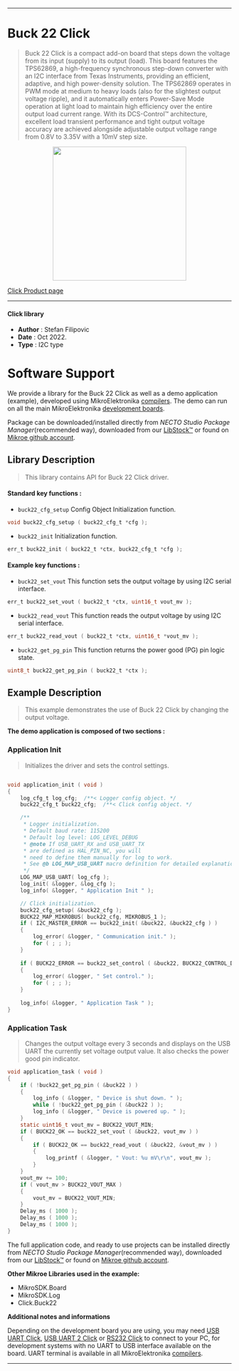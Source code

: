 
---
# Buck 22 Click

> Buck 22 Click is a compact add-on board that steps down the voltage from its input (supply) to its output (load). This board features the TPS62869, a high-frequency synchronous step-down converter with an I2C interface from Texas Instruments, providing an efficient, adaptive, and high power-density solution. The TPS62869 operates in PWM mode at medium to heavy loads (also for the slightest output voltage ripple), and it automatically enters Power-Save Mode operation at light load to maintain high efficiency over the entire output load current range. With its DCS-Control™ architecture, excellent load transient performance and tight output voltage accuracy are achieved alongside adjustable output voltage range from 0.8V to 3.35V with a 10mV step size.

<p align="center">
  <img src="https://download.mikroe.com/images/click_for_ide/buck22_click.png" height=300px>
</p>

[Click Product page](https://www.mikroe.com/buck-22-click)

---


#### Click library

- **Author**        : Stefan Filipovic
- **Date**          : Oct 2022.
- **Type**          : I2C type


# Software Support

We provide a library for the Buck 22 Click
as well as a demo application (example), developed using MikroElektronika
[compilers](https://www.mikroe.com/necto-studio).
The demo can run on all the main MikroElektronika [development boards](https://www.mikroe.com/development-boards).

Package can be downloaded/installed directly from *NECTO Studio Package Manager*(recommended way), downloaded from our [LibStock&trade;](https://libstock.mikroe.com) or found on [Mikroe github account](https://github.com/MikroElektronika/mikrosdk_click_v2/tree/master/clicks).

## Library Description

> This library contains API for Buck 22 Click driver.

#### Standard key functions :

- `buck22_cfg_setup` Config Object Initialization function.
```c
void buck22_cfg_setup ( buck22_cfg_t *cfg );
```

- `buck22_init` Initialization function.
```c
err_t buck22_init ( buck22_t *ctx, buck22_cfg_t *cfg );
```

#### Example key functions :

- `buck22_set_vout` This function sets the output voltage by using I2C serial interface.
```c
err_t buck22_set_vout ( buck22_t *ctx, uint16_t vout_mv );
```

- `buck22_read_vout` This function reads the output voltage by using I2C serial interface.
```c
err_t buck22_read_vout ( buck22_t *ctx, uint16_t *vout_mv );
```

- `buck22_get_pg_pin` This function returns the power good (PG) pin logic state.
```c
uint8_t buck22_get_pg_pin ( buck22_t *ctx );
```

## Example Description

> This example demonstrates the use of Buck 22 Click by changing the output voltage.

**The demo application is composed of two sections :**

### Application Init

> Initializes the driver and sets the control settings.

```c

void application_init ( void )
{
    log_cfg_t log_cfg;  /**< Logger config object. */
    buck22_cfg_t buck22_cfg;  /**< Click config object. */

    /** 
     * Logger initialization.
     * Default baud rate: 115200
     * Default log level: LOG_LEVEL_DEBUG
     * @note If USB_UART_RX and USB_UART_TX 
     * are defined as HAL_PIN_NC, you will 
     * need to define them manually for log to work. 
     * See @b LOG_MAP_USB_UART macro definition for detailed explanation.
     */
    LOG_MAP_USB_UART( log_cfg );
    log_init( &logger, &log_cfg );
    log_info( &logger, " Application Init " );

    // Click initialization.
    buck22_cfg_setup( &buck22_cfg );
    BUCK22_MAP_MIKROBUS( buck22_cfg, MIKROBUS_1 );
    if ( I2C_MASTER_ERROR == buck22_init( &buck22, &buck22_cfg ) ) 
    {
        log_error( &logger, " Communication init." );
        for ( ; ; );
    }
    
    if ( BUCK22_ERROR == buck22_set_control ( &buck22, BUCK22_CONTROL_DEFAULT_SETTING ) )
    {
        log_error( &logger, " Set control." );
        for ( ; ; );
    }
    
    log_info( &logger, " Application Task " );
}

```

### Application Task

> Changes the output voltage every 3 seconds and displays on the USB UART the currently set voltage output value. It also checks the power good pin indicator.

```c
void application_task ( void )
{
    if ( !buck22_get_pg_pin ( &buck22 ) )
    {
        log_info ( &logger, " Device is shut down. " );
        while ( !buck22_get_pg_pin ( &buck22 ) );
        log_info ( &logger, " Device is powered up. " );
    }
    static uint16_t vout_mv = BUCK22_VOUT_MIN;
    if ( BUCK22_OK == buck22_set_vout ( &buck22, vout_mv ) )
    {
        if ( BUCK22_OK == buck22_read_vout ( &buck22, &vout_mv ) )
        {
            log_printf ( &logger, " Vout: %u mV\r\n", vout_mv );
        }
    }
    vout_mv += 100;
    if ( vout_mv > BUCK22_VOUT_MAX )
    {
        vout_mv = BUCK22_VOUT_MIN;
    }
    Delay_ms ( 1000 );
    Delay_ms ( 1000 );
    Delay_ms ( 1000 );
}
```

The full application code, and ready to use projects can be installed directly from *NECTO Studio Package Manager*(recommended way), downloaded from our [LibStock&trade;](https://libstock.mikroe.com) or found on [Mikroe github account](https://github.com/MikroElektronika/mikrosdk_click_v2/tree/master/clicks).

**Other Mikroe Libraries used in the example:**

- MikroSDK.Board
- MikroSDK.Log
- Click.Buck22

**Additional notes and informations**

Depending on the development board you are using, you may need
[USB UART Click](https://www.mikroe.com/usb-uart-click),
[USB UART 2 Click](https://www.mikroe.com/usb-uart-2-click) or
[RS232 Click](https://www.mikroe.com/rs232-click) to connect to your PC, for
development systems with no UART to USB interface available on the board. UART
terminal is available in all MikroElektronika
[compilers](https://shop.mikroe.com/compilers).

---
